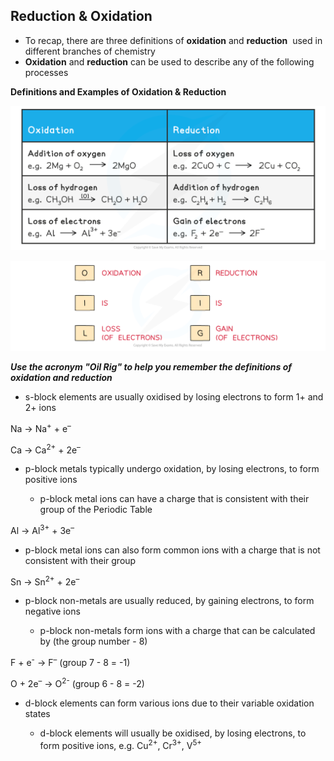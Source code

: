 Reduction & Oxidation
---------------------

* To recap, there are three definitions of <b>oxidation</b> and <b>reduction</b>  used in different branches of chemistry
* <b>Oxidation</b> and <b>reduction</b> can be used to describe any of the following processes

<b>Definitions and Examples of Oxidation & Reduction</b>

![](9.1.1-Definitions-of-Oxidation-Reduction-Table.png)

![Electrochemistry OIL RIG Diagram, downloadable AS & A Level Chemistry revision notes](1.6-Electrochemistry-OIL-RIG-Diagram.png)

*<b>Use the acronym "Oil Rig" to help you remember the definitions of oxidation and reduction</b>*

* s-block elements are usually oxidised by losing electrons to form 1+ and 2+ ions

Na → Na<sup>+</sup> + e<sup>–</sup>

Ca → Ca<sup>2+</sup> + 2e<sup>–</sup>

* p-block metals typically undergo oxidation, by losing electrons, to form positive ions

  + p-block metal ions can have a charge that is consistent with their group of the Periodic Table

Al → Al<sup>3+</sup> + 3e<sup>–</sup>

* p-block metal ions can also form common ions with a charge that is not consistent with their group

Sn → Sn<sup>2+</sup> + 2e<sup>–</sup>

* p-block non-metals are usually reduced, by gaining electrons, to form negative ions

  + p-block non-metals form ions with a charge that can be calculated by (the group number - 8)

F + e<sup>-</sup> → F<sup>–</sup> (group 7 - 8 = -1)

O + 2e<sup>–</sup> → O<sup>2-</sup> (group 6 - 8 = -2)

* d-block elements can form various ions due to their variable oxidation states

  + d-block elements will usually be oxidised, by losing electrons, to form positive ions, e.g. Cu<sup>2+</sup>, Cr<sup>3+</sup>, V<sup>5+</sup>